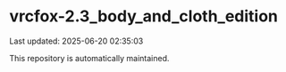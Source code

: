 # vrcfox-2.3_body_and_cloth_edition

Last updated: 2025-06-20 02:35:03

This repository is automatically maintained.
